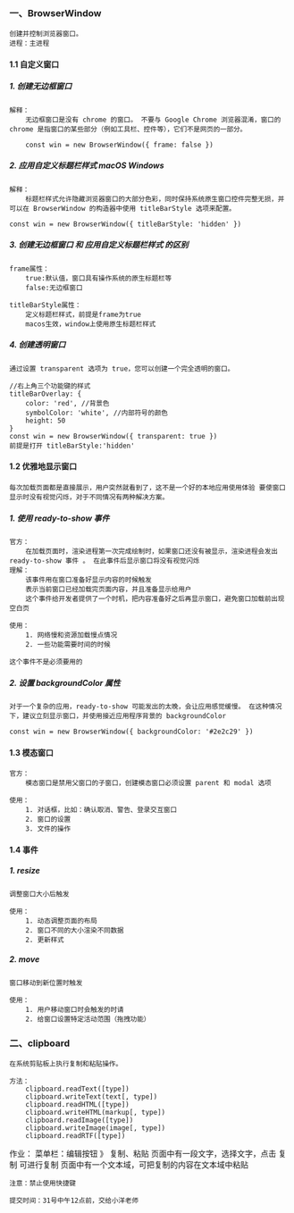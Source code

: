 ### 一、BrowserWindow
    创建并控制浏览器窗口。
    进程：主进程
#### 1.1 自定义窗口

##### 1. 创建无边框窗口
    解释：
        无边框窗口是没有 chrome 的窗口。 不要与 Google Chrome 浏览器混淆，窗口的 chrome 是指窗口的某些部分（例如工具栏、控件等），它们不是网页的一部分。
```
    const win = new BrowserWindow({ frame: false })
```

##### 2. 应用自定义标题栏样式 macOS Windows
    解释：
        标题栏样式允许隐藏浏览器窗口的大部分色彩，同时保持系统原生窗口控件完整无损，并可以在 BrowserWindow 的构造器中使用 titleBarStyle 选项来配置。
```
const win = new BrowserWindow({ titleBarStyle: 'hidden' })
```

##### 3. 创建无边框窗口 和 应用自定义标题栏样式 的区别

    frame属性：
        true:默认值，窗口具有操作系统的原生标题栏等
        false:无边框窗口

    titleBarStyle属性：
        定义标题栏样式，前提是frame为true
        macos生效，window上使用原生标题栏样式

##### 4. 创建透明窗口

    通过设置 transparent 选项为 true，您可以创建一个完全透明的窗口。
```
//右上角三个功能键的样式
titleBarOverlay: {
    color: 'red', //背景色
    symbolColor: 'white', //内部符号的颜色
    height: 50
}
const win = new BrowserWindow({ transparent: true })
前提是打开 titleBarStyle:'hidden'
```
    
#### 1.2 优雅地显示窗口

    每次加载页面都是直接展示，用户突然就看到了，这不是一个好的本地应用使用体验 要使窗口显示时没有视觉闪烁，对于不同情况有两种解决方案。

##### 1. 使用 ready-to-show 事件

    官方：
        在加载页面时，渲染进程第一次完成绘制时，如果窗口还没有被显示，渲染进程会发出 ready-to-show 事件 。 在此事件后显示窗口将没有视觉闪烁
    理解：
        该事件用在窗口准备好显示内容的时候触发
        表示当前窗口已经加载完页面内容，并且准备显示给用户
        这个事件给开发者提供了一个时机，把内容准备好之后再显示窗口，避免窗口加载前出现空白页

    使用：
        1. 网络慢和资源加载慢点情况
        2. 一些功能需要时间的时候

    这个事件不是必须要用的

##### 2. 设置 backgroundColor 属性

    对于一个复杂的应用，ready-to-show 可能发出的太晚，会让应用感觉缓慢。 在这种情况下，建议立刻显示窗口，并使用接近应用程序背景的 backgroundColor

```
const win = new BrowserWindow({ backgroundColor: '#2e2c29' })
```

#### 1.3 模态窗口

    官方：
        模态窗口是禁用父窗口的子窗口，创建模态窗口必须设置 parent 和 modal 选项

    使用：
        1. 对话框，比如：确认取消、警告、登录交互窗口
        2. 窗口的设置
        3. 文件的操作

#### 1.4 事件

##### 1. resize
    调整窗口大小后触发

    使用：
        1. 动态调整页面的布局
        2. 窗口不同的大小渲染不同数据
        2. 更新样式

##### 2. move

    窗口移动到新位置时触发

    使用：
        1. 用户移动窗口时会触发的时请
        2. 给窗口设置特定活动范围（拖拽功能）

### 二、clipboard

    在系统剪贴板上执行复制和粘贴操作。

    方法：
        clipboard.readText([type])
        clipboard.writeText(text[, type])
        clipboard.readHTML([type])
        clipboard.writeHTML(markup[, type])
        clipboard.readImage([type])
        clipboard.writeImage(image[, type])
        clipboard.readRTF([type])


作业：
    菜单栏：编辑按钮 》 复制、粘贴
    页面中有一段文字，选择文字，点击 复制 可进行复制
    页面中有一个文本域，可把复制的内容在文本域中粘贴

    注意：禁止使用快捷键

    提交时间：31号中午12点前，交给小洋老师

